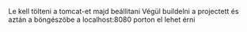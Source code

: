 Le kell tölteni a tomcat-et
majd beállitani
Végül buildelni a projectett és aztán a böngészöbe a localhost:8080 porton el lehet érni